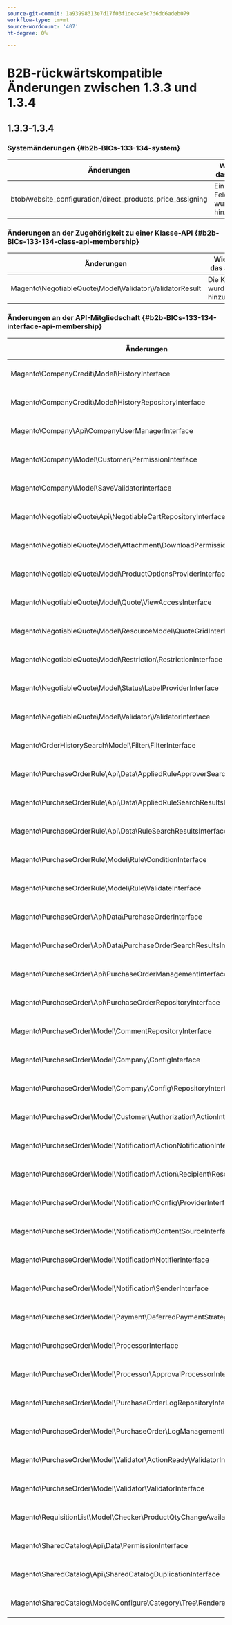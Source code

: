 ```yaml
---
source-git-commit: 1a93998313e7d17f03f1dec4e5c7d6dd6adeb079
workflow-type: tm+mt
source-wordcount: '407'
ht-degree: 0%

---
```

# B2B-rückwärtskompatible Änderungen zwischen 1.3.3 und 1.3.4

## 1.3.3-1.3.4

### Systemänderungen {#b2b-BICs-133-134-system}

| Änderungen | Wie sich das ändert |
| --- | --- |
| btob/website\_configuration/direct\_products\_price\_assigning | Ein Feldknoten wurde hinzugefügt |

### Änderungen an der Zugehörigkeit zu einer Klasse-API {#b2b-BICs-133-134-class-api-membership}

| Änderungen | Wie sich das ändert |
| --- | --- |
| Magento\NegotiableQuote\Model\Validator\ValidatorResult | Die Klasse wurde hinzugefügt. |

### Änderungen an der API-Mitgliedschaft {#b2b-BICs-133-134-interface-api-membership}

| Änderungen | Wie sich das ändert |
| --- | --- |
| Magento\CompanyCredit\Model\HistoryInterface | Die Benutzeroberfläche wurde hinzugefügt. |
| Magento\CompanyCredit\Model\HistoryRepositoryInterface | Die Benutzeroberfläche wurde hinzugefügt. |
| Magento\Company\Api\CompanyUserManagerInterface | Die Benutzeroberfläche wurde hinzugefügt. |
| Magento\Company\Model\Customer\PermissionInterface | Die Benutzeroberfläche wurde hinzugefügt. |
| Magento\Company\Model\SaveValidatorInterface | Die Benutzeroberfläche wurde hinzugefügt. |
| Magento\NegotiableQuote\Api\NegotiableCartRepositoryInterface | Die Benutzeroberfläche wurde hinzugefügt. |
| Magento\NegotiableQuote\Model\Attachment\DownloadPermission\AllowInterface | Die Benutzeroberfläche wurde hinzugefügt. |
| Magento\NegotiableQuote\Model\ProductOptionsProviderInterface | Die Benutzeroberfläche wurde hinzugefügt. |
| Magento\NegotiableQuote\Model\Quote\ViewAccessInterface | Die Benutzeroberfläche wurde hinzugefügt. |
| Magento\NegotiableQuote\Model\ResourceModel\QuoteGridInterface | Die Benutzeroberfläche wurde hinzugefügt. |
| Magento\NegotiableQuote\Model\Restriction\RestrictionInterface | Die Benutzeroberfläche wurde hinzugefügt. |
| Magento\NegotiableQuote\Model\Status\LabelProviderInterface | Die Benutzeroberfläche wurde hinzugefügt. |
| Magento\NegotiableQuote\Model\Validator\ValidatorInterface | Die Benutzeroberfläche wurde hinzugefügt. |
| Magento\OrderHistorySearch\Model\Filter\FilterInterface | Die Benutzeroberfläche wurde hinzugefügt. |
| Magento\PurchaseOrderRule\Api\Data\AppliedRuleApproverSearchResultsInterface | Die Benutzeroberfläche wurde hinzugefügt. |
| Magento\PurchaseOrderRule\Api\Data\AppliedRuleSearchResultsInterface | Die Benutzeroberfläche wurde hinzugefügt. |
| Magento\PurchaseOrderRule\Api\Data\RuleSearchResultsInterface | Die Benutzeroberfläche wurde hinzugefügt. |
| Magento\PurchaseOrderRule\Model\Rule\ConditionInterface | Die Benutzeroberfläche wurde hinzugefügt. |
| Magento\PurchaseOrderRule\Model\Rule\ValidateInterface | Die Benutzeroberfläche wurde hinzugefügt. |
| Magento\PurchaseOrder\Api\Data\PurchaseOrderInterface | Die Benutzeroberfläche wurde hinzugefügt. |
| Magento\PurchaseOrder\Api\Data\PurchaseOrderSearchResultsInterface | Die Benutzeroberfläche wurde hinzugefügt. |
| Magento\PurchaseOrder\Api\PurchaseOrderManagementInterface | Die Benutzeroberfläche wurde hinzugefügt. |
| Magento\PurchaseOrder\Api\PurchaseOrderRepositoryInterface | Die Benutzeroberfläche wurde hinzugefügt. |
| Magento\PurchaseOrder\Model\CommentRepositoryInterface | Die Benutzeroberfläche wurde hinzugefügt. |
| Magento\PurchaseOrder\Model\Company\ConfigInterface | Die Benutzeroberfläche wurde hinzugefügt. |
| Magento\PurchaseOrder\Model\Company\Config\RepositoryInterface | Die Benutzeroberfläche wurde hinzugefügt. |
| Magento\PurchaseOrder\Model\Customer\Authorization\ActionInterface | Die Benutzeroberfläche wurde hinzugefügt. |
| Magento\PurchaseOrder\Model\Notification\ActionNotificationInterface | Die Benutzeroberfläche wurde hinzugefügt. |
| Magento\PurchaseOrder\Model\Notification\Action\Recipient\ResolverInterface | Die Benutzeroberfläche wurde hinzugefügt. |
| Magento\PurchaseOrder\Model\Notification\Config\ProviderInterface | Die Benutzeroberfläche wurde hinzugefügt. |
| Magento\PurchaseOrder\Model\Notification\ContentSourceInterface | Die Benutzeroberfläche wurde hinzugefügt. |
| Magento\PurchaseOrder\Model\Notification\NotifierInterface | Die Benutzeroberfläche wurde hinzugefügt. |
| Magento\PurchaseOrder\Model\Notification\SenderInterface | Die Benutzeroberfläche wurde hinzugefügt. |
| Magento\PurchaseOrder\Model\Payment\DeferredPaymentStrategyInterface | Die Benutzeroberfläche wurde hinzugefügt. |
| Magento\PurchaseOrder\Model\ProcessorInterface | Die Benutzeroberfläche wurde hinzugefügt. |
| Magento\PurchaseOrder\Model\Processor\ApprovalProcessorInterface | Die Benutzeroberfläche wurde hinzugefügt. |
| Magento\PurchaseOrder\Model\PurchaseOrderLogRepositoryInterface | Die Benutzeroberfläche wurde hinzugefügt. |
| Magento\PurchaseOrder\Model\PurchaseOrder\LogManagementInterface | Die Benutzeroberfläche wurde hinzugefügt. |
| Magento\PurchaseOrder\Model\Validator\ActionReady\ValidatorInterface | Die Benutzeroberfläche wurde hinzugefügt. |
| Magento\PurchaseOrder\Model\Validator\ValidatorInterface | Die Benutzeroberfläche wurde hinzugefügt. |
| Magento\RequisitionList\Model\Checker\ProductQtyChangeAvailabilityInterface | Die Benutzeroberfläche wurde hinzugefügt. |
| Magento\SharedCatalog\Api\Data\PermissionInterface | Die Benutzeroberfläche wurde hinzugefügt. |
| Magento\SharedCatalog\Api\SharedCatalogDuplicationInterface | Die Benutzeroberfläche wurde hinzugefügt. |
| Magento\SharedCatalog\Model\Configure\Category\Tree\RendererInterface | Die Benutzeroberfläche wurde hinzugefügt. |
